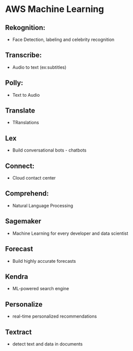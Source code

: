 # AWS Machine Learning
## Rekognition:
- Face Detection, labeling and celebrity recognition
## Transcribe:
- Audio to text (ex:subtitles)
## Polly:
- Text to Audio
## Translate
- TRanslations
## Lex
- Build conversational bots - chatbots
## Connect:
- Cloud contact center
## Comprehend:
- Natural Language Processing
## Sagemaker
- Machine Learning for every developer and data scientist
## Forecast
- Build highly accurate forecasts
## Kendra
- ML-powered search engine
## Personalize
- real-time personalized recommendations
## Textract 
- detect text and data in documents